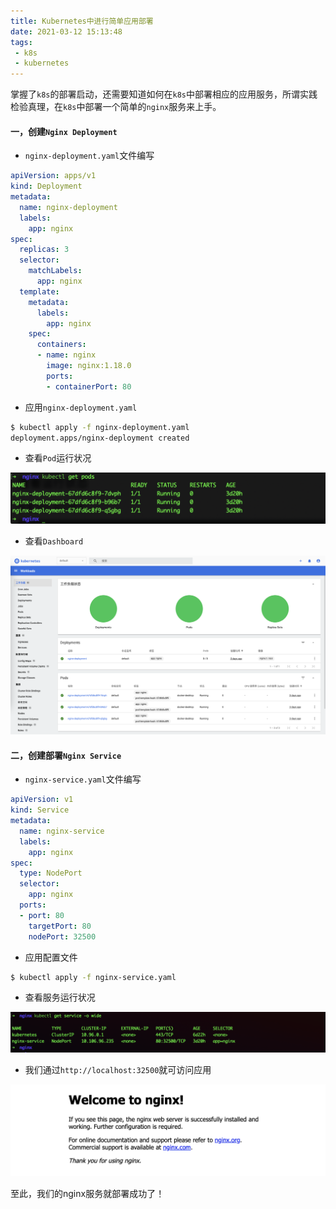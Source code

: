 ```yaml
---
title: Kubernetes中进行简单应用部署
date: 2021-03-12 15:13:48
tags:
 - k8s
 - kubernetes
---
```


掌握了```k8s```的部署启动，还需要知道如何在```k8s```中部署相应的应用服务，所谓实践检验真理，在```k8s```中部署一个简单的```nginx```服务来上手。

<!-- more -->

#### 一，创建```Nginx Deployment```

- ```nginx-deployment.yaml```文件编写

```yaml
apiVersion: apps/v1
kind: Deployment
metadata:
  name: nginx-deployment
  labels:
    app: nginx
spec:
  replicas: 3
  selector:
    matchLabels:
      app: nginx
  template:
    metadata:
      labels:
        app: nginx
    spec:
      containers:
      - name: nginx
        image: nginx:1.18.0
        ports:
        - containerPort: 80
```

- 应用```nginx-deployment.yaml```

```bash
$ kubectl apply -f nginx-deployment.yaml
deployment.apps/nginx-deployment created
```

- 查看```Pod```运行状况

![](https://raw.githubusercontent.com/chunlintang/imgLib/master/nginx-deployment-status.png)

- 查看```Dashboard```

![](https://raw.githubusercontent.com/chunlintang/imgLib/master/nginx-deployment-dashboard.png)

#### 二，创建部署```Nginx Service```

- ```nginx-service.yaml```文件编写

```yaml
apiVersion: v1
kind: Service
metadata:
  name: nginx-service
  labels:
    app: nginx
spec:
  type: NodePort
  selector:
    app: nginx
  ports:
  - port: 80
    targetPort: 80
    nodePort: 32500
```

- 应用配置文件

```bash
$ kubectl apply -f nginx-service.yaml
```

- 查看服务运行状况

![](https://raw.githubusercontent.com/chunlintang/imgLib/master/nginx-service-status.png)

- 我们通过``http://localhost:32500``就可访问应用

![](https://raw.githubusercontent.com/chunlintang/imgLib/master/nginx-page.png)

至此，我们的nginx服务就部署成功了！

